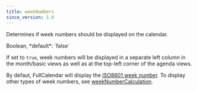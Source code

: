 ```yaml
---
title: weekNumbers
since_version: 1.6
---
```


Determines if week numbers should be displayed on the calendar.

<div class='spec' markdown='1'>
Boolean, *default*: `false`
</div>

If set to `true`, week numbers will be displayed in a separate left column in the month/basic views as well as at the top-left corner of the agenda views.

By defaut, FullCalendar will display the [ISO8601 week number](http://en.wikipedia.org/wiki/ISO_8601#Week_dates). To display other types of week numbers, see [weekNumberCalculation](weekNumberCalculation).

